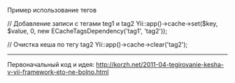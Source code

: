 Пример использование тегов

// Добавление записи с тегами teg1 и tag2
Yii::app()->cache->set($key, $value, 0, new ECacheTagsDependency('tag1', 'tag2'));

// Очистка кеша по тегу tag2
Yii::app()->cache->clear('tag2');


-----

Первоначальный код и идея: http://korzh.net/2011-04-tegirovanie-kesha-v-yii-framework-eto-ne-bolno.html
